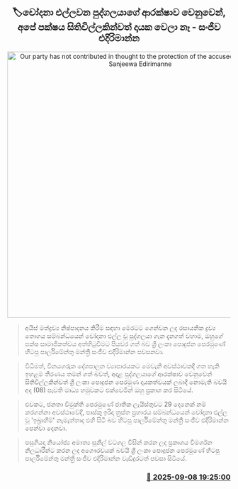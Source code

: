 <p align='center'><b><h2 align='center' title='Our party has not contributed in thought to the protection of the accused individual - Sanjeewa Edirimanne'>🏷චෝදනා එල්ලවන පුද්ගලයාගේ ආරක්ෂාව වෙනුවෙන්, අපේ පක්ෂය සිතිවිල්ලකින්වත් දායක වෙලා නෑ - සංජීව එදිරිමාන්න</h2></b></p>
<p align='center'><img src='https://helakuru.sgp1.cdn.digitaloceanspaces.com/esana/images/lib/sanjeewa-edirimanna-press.jpg' width='600' alt='Our party has not contributed in thought to the protection of the accused individual - Sanjeewa Edirimanne'></p>

> අයිස් මත්ද්‍රව්‍ය නිෂ්පාදනය කිරීම සඳහා මෙරටට ගෙන්වන ලද රසායනික ද්‍රව්‍ය තොගය සම්බන්ධයෙන් චෝදනා එල්ල වූ පුද්ගලයා ගැන දැනගත් වහාම, ඔහුගේ පක්ෂ සාමාජිකත්වය අත්හිටුවීමට පියවර ගත් බව ශ්‍රී ලංකා පොදුජන පෙරමුණේ හිටපු පාර්ලිමේන්තු මන්ත්‍රී සංජීව එදිරිමාන්න පවසනවා.

> විධිමත්, විනයගරුක දේශපාලන ව්‍යාපාරයකට මෙවැනි අවස්ථාවකදී ගත හැකි ඉහළම තීරණය තමන් ගත් බවත්, අදාළ පුද්ගලයාගේ ආරක්ෂාව වෙනුවෙන් සිතිවිල්ලකින්වත් ශ්‍රී ලංකා පොදුජන පෙරමුණ දායකත්වයක් ලබාදී නොමැති බවයි අද (08) පැවති මාධ්‍ය හමුවකට එක්වෙමින් ඔහු ප්‍රකාශ කර සිටියේ.

> එවකට, ජනතා විමුක්ති පෙරමුණේ ජාතික ලැයිස්තුවට 29 දෙනෙක් නම් කරගන්නා අවස්ථාවේදී, පාස්කු ඉරිදා ත්‍රස්ත ප්‍රහාරය සම්බන්ධයෙන් චෝදනා එල්ල වූ 'ඉබ්‍රාහිම්' නැමැත්තාද එහි සිටි බව හිටපු පාර්ලිමේන්තු මන්ත්‍රී සංජීව එදිරිමාන්න පෙන්වා දෙනවා.

> පසුගියදා නියෝජ්‍ය අමාත්‍ය සුනිල් වටගල විසින් කරන ලද ප්‍රකාශය විමර්ශන නිලධාරීන්ට කරන ලද අගෞරවයක් බවයි ශ්‍රී ලංකා පොදුජන පෙරමුණේ හිටපු පාර්ලිමේන්තු මන්ත්‍රී සංජීව එදිරිමාන්න වැඩිදුරටත් පවසා සිටියේ.



<h3 align='right'><a href='https://www.helakuru.lk/esana/p/113422/'>📅 2025-09-08 19:25:00</a></h3>
